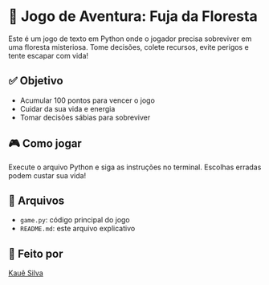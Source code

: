 # 🌲 Jogo de Aventura: Fuja da Floresta

Este é um jogo de texto em Python onde o jogador precisa sobreviver em uma floresta misteriosa. Tome decisões, colete recursos, evite perigos e tente escapar com vida!

## ✅ Objetivo
- Acumular 100 pontos para vencer o jogo
- Cuidar da sua vida e energia
- Tomar decisões sábias para sobreviver

## 🎮 Como jogar
Execute o arquivo Python e siga as instruções no terminal. Escolhas erradas podem custar sua vida!

## 📁 Arquivos
- `game.py`: código principal do jogo
- `README.md`: este arquivo explicativo

## 🚀 Feito por
[Kauê Silva](https://github.com/kauehvs)
